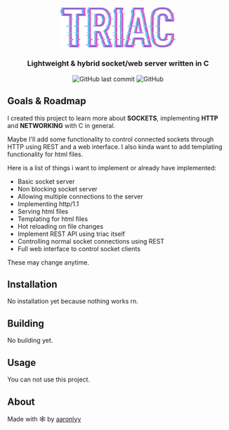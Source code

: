 <p align="center">
  <img src=".\assets/logo.png" alt="triac logo" width="264">
</p>

<h3 align="center">Lightweight & hybrid socket/web server written in C</h3>

<p align="center">
  <img alt="GitHub last commit" src="https://img.shields.io/github/last-commit/aaronlyy/triac">
  <img alt="GitHub" src="https://img.shields.io/github/license/aaronlyy/triac">
</p>

## Goals & Roadmap
I created this project to learn more about **SOCKETS**, implementing **HTTP** and **NETWORKING** with C in general.

Maybe I'll add some functionality to control connected sockets through HTTP using REST and a web interface. I also kinda want to add templating functionality for html files.

Here is a list of things i want to implement or already have implemented:
- Basic socket server
- Non blocking socket server
- Allowing multiple connections to the server
- Implementing http/1.1
- Serving html files
- Templating for html files
- Hot reloading on file changes
- Implement REST API using triac itself
- Controlling normal socket connections using REST
- Full web interface to control socket clients

These may change anytime.

## Installation
No installation yet because nothing works rn.

## Building
No building yet.

## Usage
You can not use this project.

## About
Made with 🕸️ by [aaronlyy](https://github.com/aaronlyy)